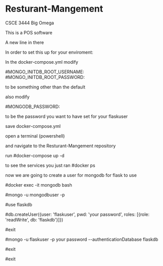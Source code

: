 # Resturant-Mangement
CSCE 3444 Big Omega

This is a POS software

A new line in there

In order to set this up for your enviroment:

In the docker-compose.yml modify 

#MONGO_INITDB_ROOT_USERNAME: 
#MONGO_INITDB_ROOT_PASSWORD: 

to be something other than the default

also modify 

#MONGODB_PASSWORD: 

to be the password you want to have set for your flaskuser

save docker-compose.yml

open a terminal (powershell)

and navigate to the Resturant-Mangement repository

run
#docker-compose up -d

to see the services you just ran
#docker ps

now we are going to create a user for mongodb for flask to use

#docker exec -it mongodb bash

#mongo -u mongodbuser -p

#use flaskdb

#db.createUser({user: 'flaskuser', pwd: 'your password', roles: [{role: 'readWrite', db: 'flaskdb'}]})

#exit

#mongo -u flaskuser -p your password --authenticationDatabase flaskdb

#exit

#exit

